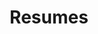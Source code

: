 ---
layout: bojekylls/header-body-footer/posts
permalink: /resumes/
title: Resumes
include-seo: true
show-page-loading-overlay: true
pagination:
  enabled: true
  collection: resumes
  sort_field: 'date'
  sort_reverse: true
sitemap: false
masonry-grids: true
---